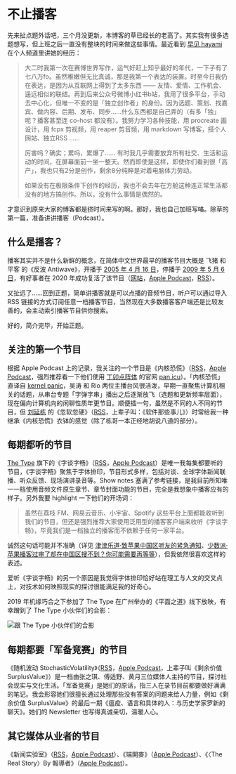 # 不止播客


先来扯点题外话吧，三个月没更新，本博客的草已经长的老高了。其实我有很多选题想写，但上班之后一直没有整块的时间来做这些事情。最近看到 [早见 hayami](https://hayami.typlog.io/) 在个人频道里讲她的经历：

> 大二时我第一次在赛博世界写作，运气好赶上知乎最好的年代，一下子有了七八万fo。虽然稚嫩但无比真诚，那是我第一个表达的装置。时至今日我仍在表达，是因为从互联网上得到了太多东西 —— 友情、爱情、工作机会、遥远相似的联结。再到后来公众号微博小红书b站，我用了很多平台，手动去中心化，但唯一不变的是「独立创作者」的身份。因为选题、策划、找嘉宾、做内容、后期、发布、同步……什么东西都是自己弄的（有多「独」呢？播客甚至连 co-host 都没有）。我努力学习各种技能，用 procreate 画设计，用 fcpx 剪视频，用 reaper 剪音频，用 markdown 写博客，搭个人网站、独立RSS ……
> 
> 厉害吗？确实；累吗，累爆了…… 有时我几乎需要放弃所有社交、生活和运动的时间，在屏幕面前一坐一整天。然而即使是这样，即使你们看到很「高产」，我也只有2分是创作，剩余8分纯粹是对着电脑体力劳动。
> 
> 如果没有在极限条件下创作的经历，我也不会去年在方舱这种连正常生活都没有的地方搞创作。所以，没有什么事情是偶然的。

才意识到原来大家的博客都是挤时间来写的啊。那好，我也自己加班写咯。除草的第一篇，准备讲讲播客（Podcast）。

## 什么是播客？

播客其实并不是什么新鲜的概念，在简体中文世界最早的播客节目大概是 飞猪 和 平客 的《反波 Antiwave》，开播于 [2005 年 4 月 16 日](https://web.archive.org/web/20050505174059/http://www.antiwave.net/005095.html)，停播于 [2009 年 5 月 6 日](https://web.archive.org/web/20100112041947/http://www.antiwave.net/2009/05/post_37.html)，有好事者在 2020 年成功复活了该节目（[网站](https://antiwave.xyz/)，[Apple Podcast](https://podcasts.apple.com/cn/podcast/%E5%8F%8D%E6%B3%A2-antiwave/id1501857775)，[RSS](https://antiwave.xyz/feed/podcast/)）。

又扯远了……回到正题，简单讲播客就是可以点播的音频节目，听户可以通过导入 RSS 链接的方式订阅任意一档播客节目，当然现在大多数播客客户端还是比较友善的，会主动索引播客节目供你搜索。

好的，简介完毕，开始正题。

## 关注的第一个节目

根据 Apple Podcast 上的记录，我关注的一个节目是《内核恐慌》（[RSS](https://pan.icu/feed)，[Apple Podcast](https://podcasts.apple.com/hk/podcast/%E5%86%85%E6%A0%B8%E6%81%90%E6%85%8C/id928916244)，强烈推荐看一下他们使用 [丁卯点阵体](https://3type.cn/fonts/dinkie_bitmap/index.html) 的官网 [pan.icu](https://pan.icu)）。「内核恐慌」直译自 [kernel panic](https://en.wikipedia.org/wiki/Kernel_panic)，吴涛 和 Rio 两位主播台风很活泼，早期一直聚焦计算机相关的话题，从串台专题「字弹字串」播出之后逐渐放飞（选题和更新频率层面），现在偏向计算机向的闲聊性质年更节目。顺便插一句，虽然是不同的人不同的节目，但 [刘延栋](https://liuyandong.com/) 的《忽软忽硬》（[RSS](https://liuyandong.com/feed/podcast)，上辈子叫：《软件那些事儿》）时常给我一种继承《内核恐慌》衣钵的感觉（除了栋哥一本正经地胡说八道的部分）。

## 每期都听的节目

[The Type](https://www.thetype.com) 旗下的《字谈字畅》（[RSS](https://www.thetype.com/typechat/feed/)，[Apple Podcast](https://podcasts.apple.com/us/podcast/%E5%AD%97%E8%B0%88%E5%AD%97%E7%95%85/id1041704528)）是唯一我每集都要听的节目，《字谈字畅》聚焦于字体排印，节目形式多样，包括对谈、全球字体新闻联播、听众反馈、现场演讲录音等。Show notes 塞满了参考链接，是我目前所知唯一一档使用音频文件原生章节、章节封面功能的节目，完全是我想象中播客应有的样子。另外我要 highlight 一下他们的开场词：

> 虽然在荔枝 FM、网易云音乐、小宇宙、Spotify 这些平台上面都能收听到我们的节目，但还是强烈推荐大家使用泛用型的播客客户端来收听《字谈字畅》，毕竟我们是一档独立的播客而不依赖于任何一家平台。

诚然这句话可能并不准确（详见 [津津乐道·致苹果中国区听友的紧急通知](https://dao.fm/2019/06/04/%e8%87%b4%e8%8b%b9%e6%9e%9c%e4%b8%ad%e5%9b%bd%e5%8c%ba%e5%90%ac%e5%8f%8b%e7%9a%84%e7%b4%a7%e6%80%a5%e9%80%9a%e7%9f%a5/)、[少数派·苹果播客过审了却在中国区搜不到？你可能需要再等等](https://sspai.com/post/59878#:~:text=%E5%A6%82%E6%9E%9C%E4%B8%80%E6%A1%A3%E6%96%B0%E8%8A%82%E7%9B%AE%E8%A6%81%E5%9C%A8%E4%B8%AD%E5%9B%BD%E5%8C%BA%E7%9A%84%E8%8B%B9%E6%9E%9C%E6%92%AD%E5%AE%A2%E4%B8%AD%E8%A2%AB%E6%90%9C%E7%B4%A2%E5%88%B0%EF%BC%8C%E8%BF%98%E4%BC%9A%E7%BB%8F%E8%BF%87%E4%B8%80%E9%81%93%E9%A2%9D%E5%A4%96%E7%9A%84%E5%AE%A1%E6%A0%B8%EF%BC%8C%E6%97%B6%E9%97%B4%E5%9C%A8%E5%87%A0%E5%91%A8%E5%88%B0%E4%B8%A4%E4%B8%AA%E6%9C%88%E4%B9%8B%E9%97%B4%E4%B8%8D%E7%AD%89%E3%80%82)），但我依然很喜欢这样的表述。

爱听《字谈字畅》的另一个原因是我觉得字体排印恰好站在理工与人文的交叉点上，对技术如何映照现实的探讨很能满足我的好奇心。

2019 年机缘巧合之下参加了 The Type 在广州举办的《平面之道》线下放映，有幸蹭到了 The Type 小伙伴们的合影：

![跟 The Type 小伙伴们的合影](https://image.assets.xuchunqiu.com/img/2023/09/FSIJYK.png)

## 每期都要「军备竞赛」的节目

《随机波动 StochasticVolatility》（[RSS](https://www.stovol.club/rss)，[Apple Podcast](https://podcasts.apple.com/hk/podcast/%E9%9A%8F%E6%9C%BA%E6%B3%A2%E5%8A%A8stochasticvolatility/id1504681387)，上辈子叫《剩余价值 SurplusValue》）是一档由张之琪、傅适野、黄月三位媒体人主持的节目，探讨社会现实与文化生活。「军备竞赛」是她们的原话，指三人在录节目前都要做好满满的笔记。我会形容她们很擅长通过处理那些没有答案的问题来给人力量，例如《剩余价值 SurplusValue》的最后一期《瘟疫、语言和具体的人：与历史学家罗新的聊天》。她们的 Newsletter 也写得真诚亲切，温暖人心。

## 其它媒体从业者的节目

《新闻实验室》（[RSS](https://feed.xyzfm.space/xxkgbvrglujv)，[Apple Podcast](https://podcasts.apple.com/hk/podcast/%E6%96%B0%E9%97%BB%E5%AE%9E%E9%AA%8C%E5%AE%A4/id1579475103)）、《端開麥》（[Apple Podcast](https://podcasts.apple.com/us/podcast/%E7%AB%AF%E9%96%8B%E9%BA%A5/id1572879315)）、《〈The Real Story〉By 報導者》（[Apple Podcast](https://podcasts.apple.com/tw/podcast/the-real-story-by-%E5%A0%B1%E5%B0%8E%E8%80%85/id1525816185)）。


